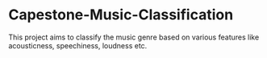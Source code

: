 # Capestone-Music-Classification
This project aims to classify the music genre based on various features like acousticness, speechiness, loudness etc.
